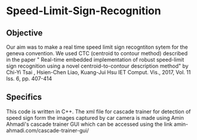 # Speed-Limit-Sign-Recognition

## Objective

Our aim was to make a real time speed limit sign recogntiton sytem for the geneva convention.
We used CTC (centroid to contour method) described in the paper 
   " Real-time embedded implementation of robust speed-limit sign recognition using a novel centroid-to-contour description method"
       by Chi-Yi Tsai , Hsien-Chen Liao, Kuang-Jui Hsu
       IET Comput. Vis., 2017, Vol. 11 Iss. 6, pp. 407-414
       
       
## Specifics

This code is written in C++. The xml file for cascade trainer for detection of speed sign form the images captured by car camera is made using Amin Ahmadi's cascade trainer GUI which can be accessed using the link 
          amin-ahmadi.com/cascade-trainer-gui/
